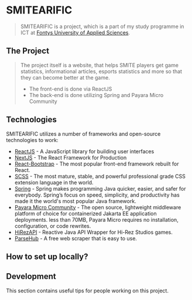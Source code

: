 # SMITEARIFIC
> SMITEARIFIC is a project, which is a part of my study programme in ICT at [Fontys University of Applied Sciences](https://fontys.edu/).
## The Project
> The project itself is a website, that helps SMITE players get game statistics, informational articles, esports statistics and more so that they can become better at the game.
> * The front-end is done via ReactJS
> * The back-end is done utilizing Spring and Payara Micro Community

## Technologies
SMITEARIFIC utilizes a number of frameworks and open-source technologies to work:
* [ReactJS](https://reactjs.org/) - A JavaScript library for building user interfaces
* [NextJS](https://nextjs.org/) - The React Framework for Production
* [React-Bootstrap](https://react-bootstrap.github.io/) - The most popular front-end framework rebuilt for React.
* [SCSS](https://sass-lang.com/) - The most mature, stable, and powerful professional grade CSS extension language in the world.
* [Spring](https://spring.io/) - Spring makes programming Java quicker, easier, and safer for everybody. Spring’s focus on speed, simplicity, and productivity has made it the world's most popular Java framework.
* [Payara Micro Community](https://www.payara.fish/) - The open source, lightweight middleware platform of choice for containerized Jakarta EE application deployments. less than 70MB, Payara Micro requires no installation, configuration, or code rewrites.
* [HiRezAPI](https://github.com/stachu540/HiRezAPI) - Reactive Java API Wrapper for Hi-Rez Studios games.
* [ParseHub](https://www.parsehub.com/) - A free web scraper that is easy to use.

## How to set up locally?

## Development
This section contains useful tips for people working on this project.